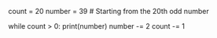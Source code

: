 count = 20
number = 39  # Starting from the 20th odd number

while count > 0:
    print(number)
    number -= 2
    count -= 1
